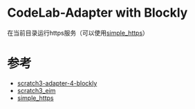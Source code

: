 # CodeLab-Adapter with Blockly
在当前目录运行https服务（可以使用[simple_https](https://github.com/wwj718/simple_https)）




# 参考
*  [scratch3-adapter-4-blockly](https://github.com/wwj718/blockly_dev/tree/master/src/scratch3-adapter-4-blockly)
*  [scratch3_eim](https://github.com/CodeLabClub/scratch3_eim)
*  [simple_https](https://github.com/wwj718/simple_https)